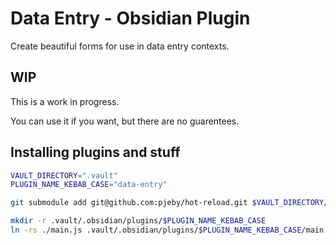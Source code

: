 # Data Entry - Obsidian Plugin

Create beautiful forms for use in data entry contexts.

## WIP

This is a work in progress.

You can use it if you want, but there are no guarentees.

## Installing plugins and stuff

```sh
VAULT_DIRECTORY=".vault"
PLUGIN_NAME_KEBAB_CASE="data-entry"

git submodule add git@github.com:pjeby/hot-reload.git $VAULT_DIRECTORY/.obsidian/plugin/hot-reload

mkdir -r .vault/.obsidian/plugins/$PLUGIN_NAME_KEBAB_CASE
ln -rs ./main.js .vault/.obsidian/plugins/$PLUGIN_NAME_KEBAB_CASE/main.js
```
